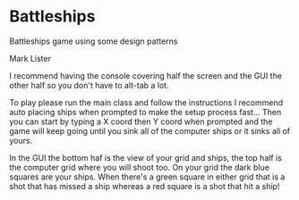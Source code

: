 # Battleships
Battleships game using some design patterns

Mark Lister

I recommend having the console covering half the screen and the GUI the other half so you don't have to alt-tab a lot.

To play please run the main class and follow the instructions I recommend auto placing ships when prompted to make the setup process fast... Then you can start by typing a X coord then Y coord when prompted and the game will keep going until you sink all of the computer ships or it sinks all of yours.

In the GUI the bottom haf is the view of your grid and ships, the top half is the computer grid where you will shoot too. On your grid the dark blue squares are your ships. When there's a green square in either grid that is a shot that has missed a ship whereas a red square is a shot that hit a ship!
